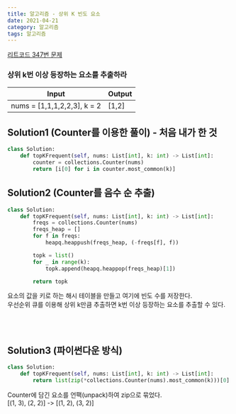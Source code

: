 ```yaml
---
title: 알고리즘 - 상위 K 빈도 요소
date: 2021-04-21
category: 알고리즘
tags: 알고리즘
---
```


[리트코드 347번 문제](https://leetcode.com/problems/top-k-frequent-elements/)

### 상위 k번 이상 등장하는 요소를 추출하라

| Input                       | Output |
| --------------------------- | ------ |
| nums = [1,1,1,2,2,3], k = 2 | [1,2]  |

## Solution1 (Counter를 이용한 풀이) - 처음 내가 한 것

```python
class Solution:
    def topKFrequent(self, nums: List[int], k: int) -> List[int]:
        counter = collections.Counter(nums)
        return [i[0] for i in counter.most_common(k)]
```

## Solution2 (Counter를 음수 순 추출)

```python
class Solution:
    def topKFrequent(self, nums: List[int], k: int) -> List[int]:
        freqs = collections.Counter(nums)
        freqs_heap = []
        for f in freqs:
            heapq.heappush(freqs_heap, (-freqs[f], f))

        topk = list()
        for _ in range(k):
            topk.append(heapq.heappop(freqs_heap)[1])

        return topk
```

요소의 값을 키로 하는 해시 테이블을 만들고 여기에 빈도 수를 저장한다.  
우선순위 큐를 이용해 상위 k만큼 추출하면 k번 이상 등장하는 요소를 추출할 수 있다.

<br><br>

## Solution3 (파이썬다운 방식)

```python
class Solution:
    def topKFrequent(self, nums: List[int], k: int) -> List[int]:
        return list(zip(*collections.Counter(nums).most_common(k)))[0]
```

Counter에 담긴 요소를 언팩(unpack)하여 zip으로 묶었다.  
[(1, 3), (2, 2)] -> [(1, 2), (3, 2)]
